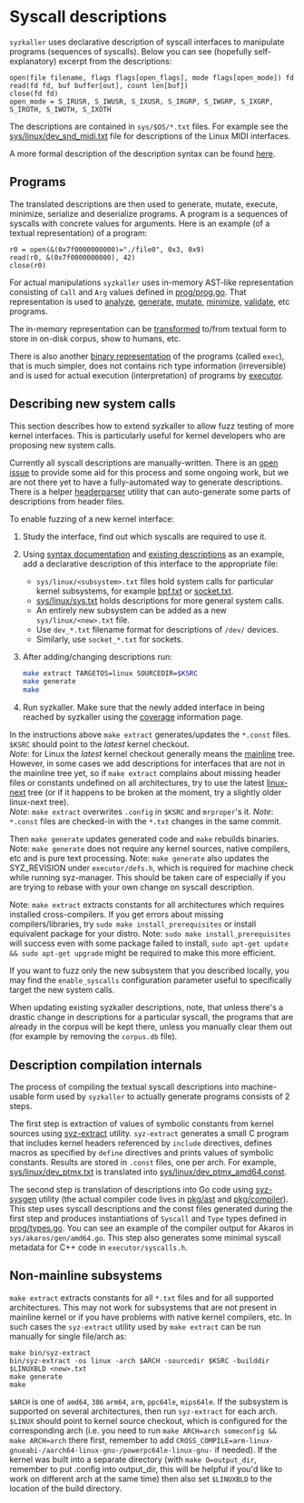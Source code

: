 # Syscall descriptions

`syzkaller` uses declarative description of syscall interfaces to manipulate
programs (sequences of syscalls). Below you can see (hopefully self-explanatory)
excerpt from the descriptions:

```
open(file filename, flags flags[open_flags], mode flags[open_mode]) fd
read(fd fd, buf buffer[out], count len[buf])
close(fd fd)
open_mode = S_IRUSR, S_IWUSR, S_IXUSR, S_IRGRP, S_IWGRP, S_IXGRP, S_IROTH, S_IWOTH, S_IXOTH
```

The descriptions are contained in `sys/$OS/*.txt` files.
For example see the [sys/linux/dev_snd_midi.txt](/sys/linux/dev_snd_midi.txt) file
for descriptions of the Linux MIDI interfaces.

A more formal description of the description syntax can be found [here](syscall_descriptions_syntax.md).

## Programs

The translated descriptions are then used to generate, mutate, execute, minimize, serialize
and deserialize programs. A program is a sequences of syscalls with concrete values for arguments.
Here is an example (of a textual representation) of a program:

```
r0 = open(&(0x7f0000000000)="./file0", 0x3, 0x9)
read(r0, &(0x7f0000000000), 42)
close(r0)
```

For actual manipulations `syzkaller` uses in-memory AST-like representation consisting of
`Call` and `Arg` values defined in [prog/prog.go](/prog/prog.go). That representation is used to
[analyze](/prog/analysis.go), [generate](/prog/rand.go), [mutate](/prog/mutation.go),
[minimize](/prog/minimization.go), [validate](/prog/validation.go), etc programs.

The in-memory representation can be [transformed](/prog/encoding.go) to/from
textual form to store in on-disk corpus, show to humans, etc.

There is also another [binary representation](https://github.com/google/syzkaller/blob/master/prog/decodeexec.go)
of the programs (called `exec`), that is much simpler, does not contains rich type information (irreversible)
and is used for actual execution (interpretation) of programs by [executor](/executor/executor.cc).

## Describing new system calls

This section describes how to extend syzkaller to allow fuzz testing of more kernel interfaces.
This is particularly useful for kernel developers who are proposing new system calls.

Currently all syscall descriptions are manually-written. There is an
[open issue](https://github.com/google/syzkaller/issues/590) to provide some aid
for this process and some ongoing work, but we are not there yet to have a
fully-automated way to generate descriptions.
There is a helper [headerparser](headerparser_usage.md) utility that can auto-generate
some parts of descriptions from header files.

To enable fuzzing of a new kernel interface:

1. Study the interface, find out which syscalls are required to use it.

2. Using [syntax documentation](syscall_descriptions_syntax.md) and
   [existing descriptions](/sys/linux/) as an example, add a declarative
   description of this interface to the appropriate file:

    - `sys/linux/<subsystem>.txt` files hold system calls for particular kernel
      subsystems, for example [bpf.txt](/sys/linux/bpf.txt) or [socket.txt](/sys/linux/socket.txt).
    - [sys/linux/sys.txt](/sys/linux/sys.txt) holds descriptions for more general system calls.
    - An entirely new subsystem can be added as a new `sys/linux/<new>.txt` file.
    - Use `dev_*.txt` filename format for descriptions of `/dev/` devices.
    - Similarly, use `socket_*.txt` for sockets.

3. After adding/changing descriptions run:

    ``` bash
    make extract TARGETOS=linux SOURCEDIR=$KSRC
    make generate
    make
    ```

4. Run syzkaller. Make sure that the newly added interface in being reached by
   syzkaller using the [coverage](coverage.md) information page.

In the instructions above `make extract` generates/updates the `*.const` files.
`$KSRC` should point to the _latest_ kernel checkout.\
_Note_: for Linux the _latest_ kernel checkout generally means the
[mainline](https://git.kernel.org/pub/scm/linux/kernel/git/torvalds/linux.git/log/) tree.\
However, in some cases we add descriptions for interfaces that are not in the mainline tree yet,
so if `make extract` complains about missing header files or constants undefined on all architectures,
try to use the latest [linux-next](https://git.kernel.org/pub/scm/linux/kernel/git/next/linux-next.git/log/)
tree (or if it happens to be broken at the moment, try a slightly older linux-next tree).\
_Note_: `make extract` overwrites `.config` in `$KSRC` and `mrproper`'s it.
_Note_: `*.const` files are checked-in with the `*.txt` changes in the same commit.

Then `make generate` updates generated code and `make` rebuilds binaries.\
Note: `make generate` does not require any kernel sources, native compilers, etc
and is pure text processing.
Note: `make generate` also updates the SYZ_REVISION under `executor/defs.h`, which
is required for machine check while running syz-manager. This should be taken care
of especially if you are trying to rebase with your own change on syscall description.

Note: `make extract` extracts constants for all architectures which requires
installed cross-compilers. If you get errors about missing compilers/libraries,
try `sudo make install_prerequisites` or install equivalent package for your distro.
Note: `sudo make install_prerequisites` will success even with some package failed to
install, `sudo apt-get update && sudo apt-get upgrade` might be required to make this
more efficient.

If you want to fuzz only the new subsystem that you described locally, you may
find the `enable_syscalls` configuration parameter useful to specifically target
the new system calls.

When updating existing syzkaller descriptions, note, that unless there's a drastic
change in descriptions for a particular syscall, the programs that are already in
the corpus will be kept there, unless you manually clear them out (for example by
removing the `corpus.db` file).

## Description compilation internals

The process of compiling the textual syscall descriptions into machine-usable
form used by `syzkaller` to actually generate programs consists of 2 steps.

The first step is extraction of values of symbolic constants from kernel sources using
[syz-extract](/sys/syz-extract) utility. `syz-extract` generates a small C program that
includes kernel headers referenced by `include` directives, defines macros as specified
by `define` directives and prints values of symbolic constants.
Results are stored in `.const` files, one per arch.
For example, [sys/linux/dev_ptmx.txt](/sys/linux/dev_ptmx.txt) is translated into
[sys/linux/dev_ptmx_amd64.const](/sys/linux/dev_ptmx_amd64.const).

The second step is translation of descriptions into Go code using
[syz-sysgen](/sys/syz-sysgen) utility (the actual compiler code lives in
[pkg/ast](/pkg/ast/) and [pkg/compiler](/pkg/compiler/)).
This step uses syscall descriptions and the const files generated during the first step
and produces instantiations of `Syscall` and `Type` types defined in [prog/types.go](/prog/types.go).
You can see an example of the compiler output for Akaros in `sys/akaros/gen/amd64.go`.
This step also generates some minimal syscall metadata for C++ code in `executor/syscalls.h`.

## Non-mainline subsystems

`make extract` extracts constants for all `*.txt` files and for all supported architectures.
This may not work for subsystems that are not present in mainline kernel or if you have
problems with native kernel compilers, etc. In such cases the `syz-extract` utility
used by `make extract` can be run manually for single file/arch as:

```
make bin/syz-extract
bin/syz-extract -os linux -arch $ARCH -sourcedir $KSRC -builddir $LINUXBLD <new>.txt
make generate
make
```

`$ARCH` is one of `amd64`, `386` `arm64`, `arm`, `ppc64le`, `mips64le`.
If the subsystem is supported on several architectures, then run `syz-extract` for each arch.
`$LINUX` should point to kernel source checkout, which is configured for the
corresponding arch (i.e. you need to run `make ARCH=arch someconfig && make ARCH=arch` there first,
remember to add `CROSS_COMPILE=arm-linux-gnueabi-/aarch64-linux-gnu-/powerpc64le-linux-gnu-` if needed).
If the kernel was built into a separate directory (with `make O=output_dir`, remember to put .config
into output_dir, this will be helpful if you'd like to work on different arch at the same time)
then also set `$LINUXBLD` to the location of the build directory.

